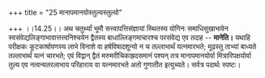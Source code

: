 +++
title = "25 मानापमानयोस्तुल्यस्तुल्यो"

+++
।।14.25।। अथ चतुर्थ्यां भूमौ सत्त्वापत्तिसंज्ञायां स्थितस्य योगिनः
समाधिसुखाभावेन स्वसंवेद्यलिङ्गाभावात्तत्त्वनिश्चयेन द्वैतस्य
बाधाल्लिङ्गमाचारश्च परसंवेद्य एव तदाह -- **मानेति।** यथाहि परीक्षकः
कूटकार्षापणस्य लाभे विनाशे वा हर्षविषादशून्यो न च तल्लाभार्थं
यत्नमारभते; मूढस्तु ताभ्यां बाध्यते तल्लाभार्थं यत्नं चारभते; एवं
विद्वान् द्वैतं मरुमरीचिकाह्रदसमानं पश्यन् तत्र मानापमानयोर्वा
मित्रारिपक्षयोर्वा तुल्य एव नत्वन्यतरलाभाय परिहाराय वा यत्नमारभते अतो
गुणातीत इत्युच्यते। सर्वत्र पदार्थः स्पष्टः।
